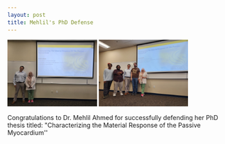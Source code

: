 ```yaml
---
layout: post
title: Mehlil's PhD Defense
---
```

<img src="../assets/img/events/Defense1.jpg" width="40%" height="40%">
<img src="../assets/img/events/Defense2.jpg" width="40%" height="40%">

Congratulations to Dr. Mehlil Ahmed for successfully defending her PhD thesis titled: "Characterizing the Material Response of the Passive Myocardium''


